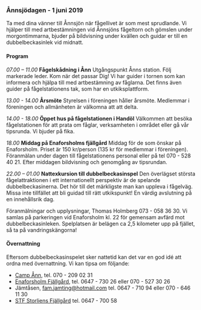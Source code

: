 ### Ånnsjödagen - 1 juni 2019

Ta med dina vänner till Ånnsjön när fågellivet är som mest sprudlande. Vi hjälper till med artbestämningen vid Ånnsjöns fågeltorn och gömslen under morgontimmarna, bjuder på bildvisning under kvällen och guidar er till en dubbelbeckasinlek vid midnatt.


#### Program

*07.00 – 11.00*
**Fågelskådning i Ånn**
Utgångspunkt Ånns station. Följ markerade leder. Kom när det passar Dig! Vi har guider i tornen som kan informera och hjälpa till med artbestämning av fåglarna. Det finns även guider på fågelstationens tak, som har en utkiksplattform.

*13.00 - 14.00*
**Årsmöte**
Styrelsen i föreningen håller årsmöte. Medlemmar i föreningen och allmänheten är välkomna att att delta.

*14.00 - 18.00*
**Öppet hus på fågelstationen i Handöl**
Välkommen att besöka fågelstationen för att prata om fåglar, verksamheten i området eller gå vår tipsrunda. Vi bjuder på fika.

*18.00*
**Middag på Enaforsholms fjällgård**
Middag för de som önskar på Enaforsholm. Priset är 150 kr/person (135 kr för medlemmar i föreningen). Föranmälan under dagen till fågelstationens personal eller på tel 070 - 528 40 21. Efter middagen bildvisning och genomgång av tipsrundan.

*22.00 – 01.00*
**Nattexkursion till dubbelbeckasinspel**
Den överlägset största fågelattraktionen i ett internationellt perspektiv är de spelande dubbelbeckasinerna. Det hör till det märkligste man kan uppleva i fågelväg. Missa inte tillfället att bli guidad till rätt utkikspunkt! En värdig avslutning på en innehållsrik dag.

Föranmälningar och upplysningar, Thomas Holmberg 073 - 058 36 30. Vi samlas på parkeringen vid Enaforsholm kl. 22 för gemensam avfärd mot dubbelbeckasinleken. Spelplatsen är belägen ca 2,5 kilometer upp på fjället, så ta på vandringskängorna!


#### Övernattning

Eftersom dubbelbeckasinspelet sker nattetid kan det var en god idé att ordna med övernattning. Vi kan tipsa om följande:

- [Camp Ånn][6], tel. 070 - 209 02 31
- [Enaforsholm Fjällgård][1], tel. 0647 - 730 26 eller 070 - 527 30 26
- Jämtåsen, [fam.jamting@hotmail.com][2] tel. 0647 - 710 94 eller 070 - 646 11 30
- [STF Storliens Fjällgård][3] tel. 0647 - 700 58

<!--
#### Arrangör
Föreningen Ånnsjöns fågelstation (FÅF) i samarbete med [Studiefrämjandet][5].
-->

[1]: <http://www.enaforsholm.se/>
[2]: <mailto:fam.jamting@hotmail.com>
[3]: <http://www.storliensfjallgard.se/>
[4]: <http://www.lansstyrelsen.se/>
[5]: <http://www.studieframjandet.se/>
[6]: <http://campann.se/>